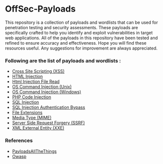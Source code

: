 # OffSec-Payloads

This repository is a collection of payloads and wordlists that can be used for penetration testing and security assessments. These payloads are specifically crafted to help you identify and exploit vulnerabilities in target web applications. All of the payloads in this repository have been tested and refined to ensure accuracy and effectiveness. Hope you will find these resources useful. Any suggestions for improvement are always appreciated.

### Following are the list of payloads and wordlists :

  - [Cross Site Scripting (XSS)](Cross-Site-Scripting-XSS-Payloads.txt)
  - [HTML Injection](Html-Injection-Payloads.txt)
  - [Html Injection File Read](Html-Injection-Read-File-Payloads.txt)
  - [OS Command Injection (Unix)](OS-Command-Injection-Unix-Payloads.txt)
  - [OS Command Injection (Windows)](OS-Command-Injection-Windows-Payloads.txt)
  - [PHP Code Injection](PHP-Code-Injections-Payloads.txt)
  - [SQL Injection](SQL-Injection-Payloads.txt)
  - [SQL Injection Authentication Bypass](SQL-Injection-Auth-Bypass-Payloads.txt)
  - [File Extensions](File-Extensions-Wordlist.txt)
  - [Media Type (MIME)](Media-Type-(MIME).txt)
  - [Server Side Request Forgery (SSRF)](Server-Side-Request-Forgery-Payloads.txt)
  - [XML External Entity (XXE)](XML-External-Entity-(XXE)-Payloads.txt)

### References

  - [PayloadsAllTheThings](https://github.com/swisskyrepo/PayloadsAllTheThings)
  - [Owasp](https://owasp.org/)
